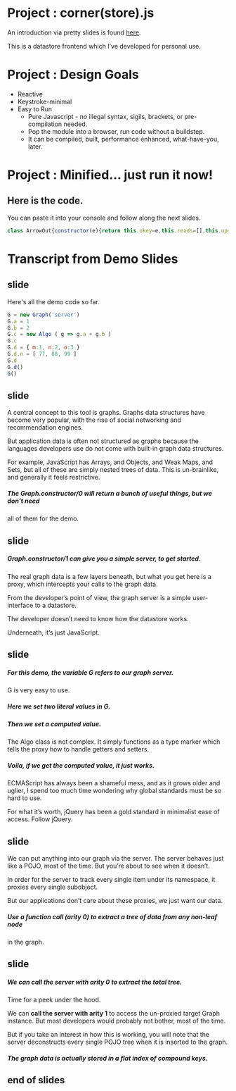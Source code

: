 # Project : corner(store).js

An introduction via pretty slides is found
[here](https://docs.google.com/presentation/d/1esYQhtpjGjE9KsLmrdkGLD642FO-jTEeEuHlg4h6MWk/edit#slide=id.p).

This is a datastore frontend which I’ve developed for personal use.

# Project : Design Goals

- Reactive
- Keystroke-minimal
- Easy to Run
  - Pure Javascript - no illegal syntax, sigils, brackets, or pre-compilation needed.
  - Pop the module into a browser, run code without a buildstep. 
  - It can be compiled, built, performance enhanced, what-have-you, later.

# Project : Minified... just run it now! 

## Here is the code.

You can paste it into your console and follow along the next slides.

```javascript
class ArrowOut{constructor(e){return this.okey=e,this.reads=[],this.updates=[],this.deletes=[],this}}class ArrowIn{constructor(e){return this.ikey=e,this.reads=[],this.updates=[],this.deletes=[],this}}class Algo{constructor(...e){if(1!==e.length)throw Error(`Algo.constructor : expected one and only one argument, received (${e.length}) arguments`);if("function"!=typeof e[0])throw Error("Algo.constructor : typeof (argument provided) was not 'function'");this.lambda=e[0];return this}}class Datum extends Function{constructor(...e){switch(super(),this.key,this.value,this.arrows={in:{},out:{}},this.log={reads:[],updates:[],deletes:[]},this.cache={stale:!1,hits:[],misses:[]},e.length){case 1:switch(typeof e[0]){case"string":return this.key=e[0],this;case"object":return this.key=Object.keys(e[0])[0],this.value=e[0][this.key],this;default:throw Error("Datum::constructor/1 called on n, where\n                        (typeof n) is not 'string' or 'object';  branch undefined")}default:throw Error("datum.constructor/n called, branch for this arity is undefined.")}}}class Graph extends Function{constructor(...e){switch(super(),this.vertices={},this.datumHandler=this.getDatumHandler(),this.graphHandler=this.getGraphHandler(),this.server=new Proxy(this,this.graphHandler),e.length){case 0:return{graph:this,server:this.server};case 1:switch(e[0]){case"server":return this.server;case"graph":return this;default:throw Error("Graph.constructor/1 called, the argument\n                        was not understood.")}break;default:throw Error("Graph.constructor/n called, where no branch was\n                defined for arity-n.")}}deleteVertex(e){if(!(e in this.vertices))return!0;if("object"==typeof this.vertices[e]("datum").value)for(const t in this.vertices)if(t.startsWith(e+".")&&!this.deleteVertex(t))return!1;return delete this.vertices[e],!(e in this.vertices)}getVertex(e){if(!(e in this.vertices))return;let t=this.vertices[e]();return t instanceof Algo?t.lambda(this.server):"object"==typeof t?this.vertices[e]:t}setVertex(...e){let t;switch(e.length){case 0:throw Error("graph.setVertex/0 called; unsupported arity.");case 1:console.warn("graph.setVertex/1 : rewrite & test for this branch");let r=e[0];t=new Datum(r),this.vertices[t.key]=new Proxy(t,this.datumHandler)}let r=e[0],s=e[1];if(!this.deleteVertex(r))return!1;if(t=new Datum({[r]:s}),"object"==typeof s)for(const e in s){let t=r+"."+e;if(!this.setVertex(t,s[e]))return!1}if(s instanceof Algo){let e=new Proxy({},{get:(e,s,n)=>{"causal"in t.arrows.in||(t.arrows.in.causal=[]),t.arrows.in.causal.push(new ArrowIn(s));let a=this.vertices[s]("datum");"causal"in a.arrows.out||(a.arrows.out.causal=[]),a.arrows.out.causal.push(new ArrowOut(r))}});s.lambda(e)}return this.vertices[t.key]=new Proxy(t,this.datumHandler),this.vertices[t.key]()==e[1]}getDatumHandler(){let e=this;return{apply:function(t,r,s){switch(s.length){case 0:let r=t;return"object"==typeof r.value?e.recoverEnumerableProperties(r):r.value;case 1:switch(s[0]){case"datum":return t;default:throw Error("graph.datumHandler.apply/1 : the argument was\n                                not understood")}default:throw Error("graph.datumHandler.apply/n, where arity-n has no defined branch")}},deleteProperty:function(t,r){return e.deleteVertex(r)},get:function(t,r,s){return e.getVertex(t.key+"."+r)},set:function(t,r,s,n){return e.setVertex(t.key+"."+r,s)}}}getGraphHandler(){let e=this;return{apply:function(t,r,s){switch(s.length){case 0:return e.recoverEnumerableProperties({});case 1:switch(s[0]){case"graph":return e;case"server":return e.server;default:throw Error("graph.graphHandler/1 called;\n                                the argument was not understood")}default:throw Error("graph.graphHandler/n called, where no\n                        branch is defined for arity-n")}},deleteProperty:function(t,r){return e.deleteVertex(r)},get:function(t,r,s){return e.getVertex(r)},set:function(t,r,s,n){return e.setVertex(r,s)}}}recoverEnumerableProperties(e){if(e instanceof Datum){for(const t in this.vertices)if(t.startsWith(e.key+".")){let r=t.slice(e.key.length+1);r.includes(".")||(e.value[r]=this.vertices[t]())}return e.value}for(const t in this.vertices)t.includes(".")||(e[t]=this.vertices[t]());return e}}globalThis.Algo=Algo,globalThis.Datum=Datum,globalThis.Graph=Graph;
```
# Transcript from Demo Slides

## slide

Here's all the demo code so far.

```javascript
G = new Graph('server')
G.a = 1
G.b = 2
G.c = new Algo ( g => g.a + g.b )
G.c
G.d = { m:1, n:2, o:3 }
G.d.n = [ 77, 88, 99 ]
G.d
G.d()
G()
```

## slide

A central concept to this tool is graphs. Graphs data structures have become
very popular, with the rise of social networking and recommendation engines.

But application data is often not structured as graphs because the languages
developers use do not come with built-in graph data structures. 

For example, JavaScript has Arrays, and Objects, and Weak Maps, and Sets, but
all of these are simply nested trees of data. This is un-brainlike, and
generally it feels restrictive.

##### The **Graph.constructor/0** will return a bunch of useful things, but we don’t need
all of them for the demo.

## slide

##### **Graph.constructor/1** can give you a simple server, to get started.

The real graph data is a few layers beneath, but what you get here is a proxy,
which intercepts your calls to the graph data.

From the developer’s point of view, the graph server is a simple user-interface
to a datastore.

The developer doesn’t need to know how the datastore works.

Underneath, it’s just JavaScript.

## slide

##### For this demo, the variable **G** refers to our graph server.

G is very easy to use.

##### Here we **set** two literal values in G.

##### Then we **set** a computed value.

The Algo class is not complex. It simply functions as a type marker which tells
the proxy how to handle getters and setters.

##### Voila, if we **get** the computed value, it just works.

ECMAScript has always been a shameful mess, and as it grows older and uglier, I
spend too much time wondering why global standards must be so hard to use.

For what it’s worth, jQuery has been a gold standard in minimalist ease of
access. Follow jQuery.

## slide

We can put anything into our graph via the server. The server behaves just like
a POJO, most of the time. But you’re about to see when it doesn’t.

In order for the server to track every single item under its namespace, it
proxies every single subobject.

But our applications don’t care about these proxies, we just want our data.

##### Use **a function call (arity 0)** to extract a tree of data from any non-leaf node
in the graph.

## slide

##### We can **call the server with arity 0** to extract the total tree.

Time for a peek under the hood.

We can **call the server with arity 1** to access the un-proxied target Graph
instance. But most developers would probably not bother, most of the time.

But if you take an interest in how this is working, you will note that the
server deconstructs every single POJO tree when it is inserted to the graph.

##### The graph data is actually stored in a flat index of compound keys.

## end of slides
